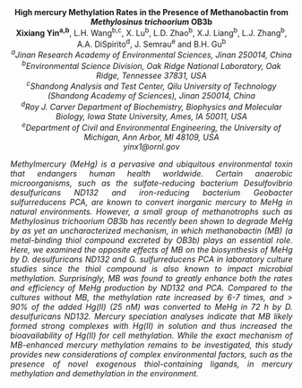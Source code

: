 <center><strong>High mercury Methylation Rates in the Presence of Methanobactin from <i>Methylosinus trichoorium</i> OB3b </strong>

<center><strong>Xixiang Yin<sup>a,b</sup></strong>, L.H. Wang<sup>b,c</sup>, X. Lu<sup>b</sup>, L.D. Zhao<sup>b</sup>, X.J.
Liang<sup>b</sup>, L.J. Zhang<sup>b</sup>, A.A. DiSpirito<sup>d</sup>, J. Semrau<sup>e</sup> and B.H. Gu<sup>b</sup>

<center><i><sup>a</sup>Jinan Research Academy of Environmental Sciences, Jinan 250014, China

<center><i><sup>b</sup>Environmental Science Division, Oak Ridge National Laboratory, Oak Ridge, Tennessee 37831, USA

<center><i><sup>c</sup>Shandong Analysis and Test Center, Qilu University of Technology
(Shandong Academy of Sciences), Jinan 250014, China

<center><i><sup>d</sup>Roy J. Carver Department of Biochemistry, Biophysics and Molecular
Biology, Iowa State University, Ames, IA 50011, USA

<center><i><sup>e</sup>Department of Civil and Environmental Engineering, the University of
Michigan, Ann Arbor, MI 48109, USA

<center><i>yinx1@ornl.gov<i>

<p style="text-align:justify">Methylmercury (MeHg) is a pervasive and ubiquitous environmental toxin
that endangers human health worldwide. Certain anaerobic microorganisms,
such as the sulfate-reducing bacterium <i>Desulfovibrio desulfuricans</i>
ND132 and iron-reducing bacterium <i>Geobacter sulfurreducens</i> PCA, are
known to convert inorganic mercury to MeHg in natural environments.
However, a small group of methanotrophs such as <i>Methylosinus
trichoorium</i> OB3b has recently been shown to degrade MeHg by as yet an
uncharacterized mechanism, in which methanobactin (MB) (a metal-binding
thiol compound excreted by OB3b) plays an essential role. Here, we
examined the opposite effects of MB on the biosynthesis of MeHg by <i>D.
desulfuricans</i> ND132 and <i>G. sulfurreducens</i> PCA in laboratory culture
studies since the thiol compound is also known to impact microbial
methylation. Surprisingly, MB was found to greatly enhance both the
rates and efficiency of MeHg production by ND132 and PCA. Compared to
the cultures without MB, the methylation rate increased by 6-7 times,
and &gt; 90% of the added Hg(II) (25 nM) was converted to MeHg in 72 h
by <i>D. desulfuricans</i> ND132. Mercury speciation analyses indicate that
MB likely formed strong complexes with Hg(II) in solution and thus
increased the bioavailability of Hg(II) for cell methylation. While the
exact mechanism of MB-enhanced mercury methylation remains to be
investigated, this study provides new considerations of complex
environmental factors, such as the presence of novel exogenous
thiol-containing ligands, in mercury methylation and demethylation in
the environment.
